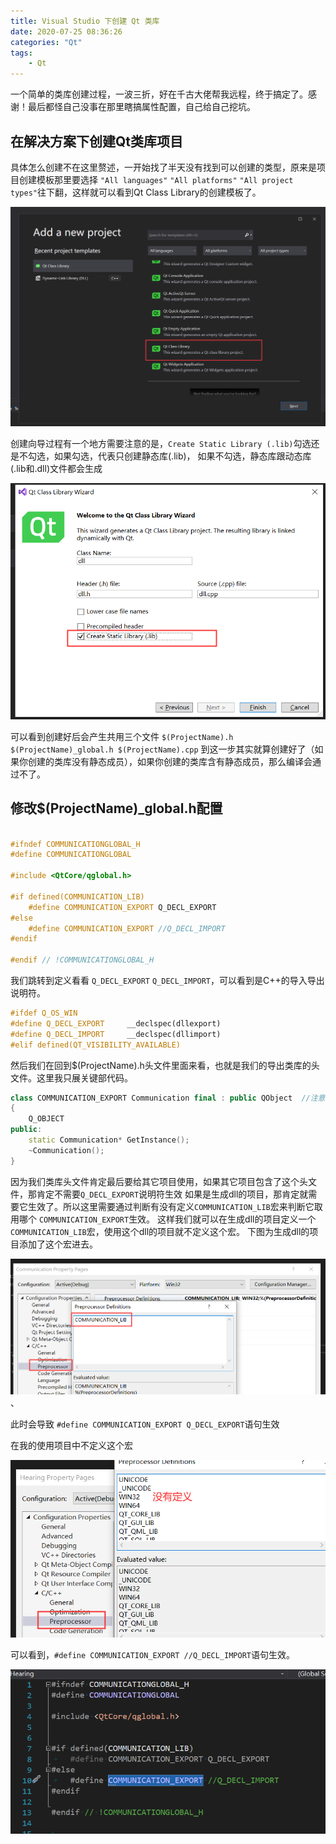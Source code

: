 ```yaml
---
title: Visual Studio 下创建 Qt 类库
date: 2020-07-25 08:36:26
categories: "Qt"
tags:
	- Qt
---
```

一个简单的类库创建过程，一波三折，好在千古大佬帮我远程，终于搞定了。感谢！最后都怪自己没事在那里瞎搞属性配置，自己给自己挖坑。
<!-- more -->
## 在解决方案下创建Qt类库项目
具体怎么创建不在这里赘述，一开始找了半天没有找到可以创建的类型，原来是项目创建模板那里要选择
`"All languages"` `"All platforms"` `"All project types"`往下翻，这样就可以看到Qt Class Library的创建模板了。

<img src="../image/Qt/library/library.png">

创建向导过程有一个地方需要注意的是，`Create Static Library (.lib)`勾选还是不勾选，如果勾选，代表只创建静态库(.lib)，
如果不勾选，静态库跟动态库(.lib和.dll)文件都会生成

<img src="../image/Qt/library/static.png">

可以看到创建好后会产生共用三个文件 `$(ProjectName).h $(ProjectName)_global.h $(ProjectName).cpp`
到这一步其实就算创建好了（如果你创建的类库没有静态成员），如果你创建的类库含有静态成员，那么编译会通过不了。
## 修改$(ProjectName)_global.h配置
```cpp

#ifndef COMMUNICATIONGLOBAL_H
#define COMMUNICATIONGLOBAL

#include <QtCore/qglobal.h>

#if defined(COMMUNICATION_LIB)
	#define COMMUNICATION_EXPORT Q_DECL_EXPORT
#else
	#define COMMUNICATION_EXPORT //Q_DECL_IMPORT
#endif

#endif // !COMMUNICATIONGLOBAL_H
```
我们跳转到定义看看 `Q_DECL_EXPORT` `Q_DECL_IMPORT`，可以看到是C++的导入导出说明符。
```CPP
#ifdef Q_OS_WIN
#define Q_DECL_EXPORT     __declspec(dllexport)
#define Q_DECL_IMPORT     __declspec(dllimport)
#elif defined(QT_VISIBILITY_AVAILABLE)
```
然后我们在回到$(ProjectName).h头文件里面来看，也就是我们的导出类库的头文件。这里我只展关键部代码。
```cpp
class COMMUNICATION_EXPORT Communication final : public QObject  //注意看这个宏COMMUNICATION_EXPORT
{
	Q_OBJECT
public:
	static Communication* GetInstance();
	~Communication();
}
```
因为我们类库头文件肯定最后要给其它项目使用，如果其它项目包含了这个头文件，那肯定不需要`Q_DECL_EXPORT`说明符生效
如果是生成dll的项目，那肯定就需要它生效了。所以这里需要通过判断有没有定义`COMMUNICATION_LIB`宏来判断它取用哪个
`COMMUNICATION_EXPORT`生效。
这样我们就可以在生成dll的项目定义一个`COMMUNICATION_LIB`宏，使用这个dll的项目就不定义这个宏。
下图为生成dll的项目添加了这个宏进去。

<img src="../image/Qt/library/property.png">、

此时会导致 `#define COMMUNICATION_EXPORT Q_DECL_EXPORT`语句生效

在我的使用项目中不定义这个宏

<img src="../image/Qt/library/undefine.png">

可以看到，`#define COMMUNICATION_EXPORT //Q_DECL_IMPORT`语句生效。

<img src="../image/Qt/library/use.png">
